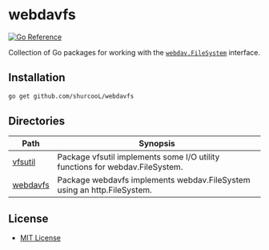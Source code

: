 webdavfs
========

[![Go Reference](https://pkg.go.dev/badge/github.com/shurcooL/webdavfs.svg)](https://pkg.go.dev/github.com/shurcooL/webdavfs)

Collection of Go packages for working with the [`webdav.FileSystem`](https://godoc.org/golang.org/x/net/webdav#FileSystem) interface.

Installation
------------

```sh
go get github.com/shurcooL/webdavfs
```

Directories
-----------

| Path                                                                 | Synopsis                                                                     |
|----------------------------------------------------------------------|------------------------------------------------------------------------------|
| [vfsutil](https://pkg.go.dev/github.com/shurcooL/webdavfs/vfsutil)   | Package vfsutil implements some I/O utility functions for webdav.FileSystem. |
| [webdavfs](https://pkg.go.dev/github.com/shurcooL/webdavfs/webdavfs) | Package webdavfs implements webdav.FileSystem using an http.FileSystem.      |

License
-------

-	[MIT License](LICENSE)
